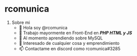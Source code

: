 # rcomunica

1. Sobre mi
    - 👋 Hola soy @rcomunica 
    - 👀 Trabajo mayormente en Front-End en **_PHP HTML y JS_**
    - 🌱 Al momento aprendiendo sobre MySQL
    - 💞️ Interesado de cualquier cosa y emprendimiento
    - 📫 Contactame en discord como rcomunica#3285

<!---
rcomunica/rcomunica is a ✨ special ✨ repository because its `README.md` (this file) appears on your GitHub profile.
You can click the Preview link to take a look at your changes.
--->
